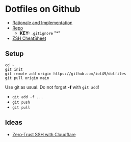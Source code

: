 # Dotfiles on Github

* [Rationale and Implementation](https://drewdevault.com/2019/12/30/dotfiles.html)
* [Repo](https://github.com/iot49/dotfiles)
    * **KEY:** `.gitignore` "*"
* [ZSH CheatSheet](https://gist.github.com/ClementNerma/1dd94cb0f1884b9c20d1ba0037bdcde2)

## Setup

```{bash}
cd ~
git init
git remote add origin https://github.com/iot49/dotfiles
git pull origin main
```

Use git as usual. Do not forget **-f** with `git add`!

* `git add -f ...`
* `git push`
* `git pull`

## Ideas

* [Zero-Trust SSH with Cloudflare](https://runcloud.io/blog/zero-trust-ssh)